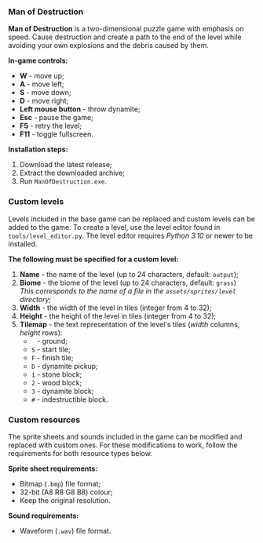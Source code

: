 ### Man of Destruction

**Man of Destruction** is a two-dimensional puzzle game with emphasis on speed. Cause destruction and create a path to the end of the level while avoiding your own explosions and the debris caused by them.

**In-game controls:**

* **W** - move up;
* **A** - move left;
* **S** - move down;
* **D** - move right;
* **Left mouse button** - throw dynamite;
* **Esc** - pause the game;
* **F5** - retry the level;
* **F11** - toggle fullscreen.

**Installation steps:**

1. Download the latest release;
2. Extract the downloaded archive;
3. Run `ManOfDestruction.exe`.

### Custom levels

Levels included in the base game can be replaced and custom levels can be added to the game.
To create a level, use the level editor found in `tools/level_editor.py`.
The level editor requires _Python 3.10_ or newer to be installed.

**The following must be specified for a custom level:**

1. **Name** - the name of the level (up to 24 characters, default: `output`);
2. **Biome** - the biome of the level (up to 24 characters, default: `grass`)<br>_This corresponds to the name of a file in the `assets/sprites/level` directory;_
3. **Width** - the width of the level in tiles (integer from 4 to 32);
4. **Height** - the height of the level in tiles (integer from 4 to 32);
5. **Tilemap** - the text representation of the level's tiles (_width_ columns, _height_ rows):
   * ` ` - ground;
   * `S` - start tile;
   * `F` - finish tile;
   * `D` - dynamite pickup;
   * `1` - stone block;
   * `2` - wood block;
   * `3` - dynamite block;
   * `#` - indestructible block.

### Custom resources

The sprite sheets and sounds included in the game can be modified and replaced with custom ones.
For these modifications to work, follow the requirements for both resource types below.

**Sprite sheet requirements:**

* Bitmap (`.bmp`) file format;
* 32-bit (A8 R8 G8 B8) colour;
* Keep the original resolution.

**Sound requirements:**

* Waveform (`.wav`) file format.